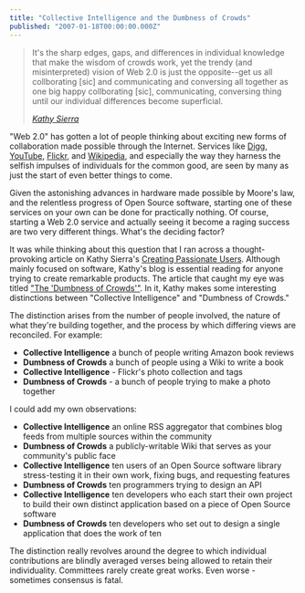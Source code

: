 ```yaml
---
title: "Collective Intelligence and the Dumbness of Crowds"
published: "2007-01-18T00:00:00.000Z"
---
```


> It's the sharp edges, gaps, and differences in individual knowledge that make the wisdom of crowds work, yet the trendy (and misinterpreted) vision of Web 2.0 is just the opposite--get us all collborating [sic] and communicating and conversing all together as one big happy collborating [sic], communicating, conversing thing until our individual differences become superficial.
>
><cite>[Kathy Sierra](http://headrush.typepad.com/creating_passionate_users/2007/01/the_dumbness_of.html)</cite>

"Web 2.0" has gotten a lot of people thinking about exciting new forms of collaboration made possible through the Internet. Services like <a href="http://digg.com">Digg</a>, <a href="http://youtube.com">YouTube</a>, <a href="http://flickr.com">Flickr</a>, and <a href="http://wikipedia.com">Wikipedia</a>, and especially the way they harness the selfish impulses of individuals for the common good, are seen by many as just the start of even better things to come.

Given the astonishing advances in hardware made possible by Moore's law, and the relentless progress of Open Source software, starting one of these services on your own can be done for practically nothing. Of course, starting a Web 2.0 service and actually seeing it become a raging success are two very different things. What's the deciding factor?

It was while thinking about this question that I ran across a thought-provoking article on Kathy Sierra's <a href="http://headrush.typepad.com">Creating Passionate Users</a>. Although mainly focused on software, Kathy's blog is essential reading for anyone trying to create remarkable products. The article that caught my eye was titled <a href="http://headrush.typepad.com/creating_passionate_users/2007/01/the_dumbness_of.html">"The 'Dumbness of Crowds'"</a>. In it, Kathy makes some interesting distinctions between "Collective Intelligence" and "Dumbness of Crowds."

The distinction arises from the number of people involved, the nature of what they're building together, and the process by which differing views are reconciled. For example:

- **Collective Intelligence** a bunch of people writing Amazon book reviews
- **Dumbness of Crowds** a bunch of people using a Wiki to write a book
- **Collective Intelligence** - Flickr's photo collection and tags
- **Dumbness of Crowds** - a bunch of people trying to make a photo together

I could add my own observations:

- **Collective Intelligence** an online RSS aggregator that combines blog feeds from multiple sources within the community
- **Dumbness of Crowds**   a publicly-writable Wiki that serves as your community's public face
- **Collective Intelligence** ten users of an Open Source software library stress-testing it in their own work, fixing bugs, and requesting features
- **Dumbness of Crowds** ten programmers trying to design an API
- **Collective Intelligence** ten developers who each start their own project to build their own distinct application based on a piece of Open Source software
- **Dumbness of Crowds** ten developers who set out to design a single application that does the work of ten

The distinction really revolves around the degree to which individual contributions are blindly averaged verses being allowed to retain their individuality. Committees rarely create great works. Even worse - sometimes consensus is fatal.